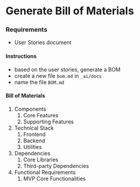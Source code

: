 # Generate Bill of Materials

<!-- Used for generating global project BOM when starting on a new project -->

### Requirements

- User Stories document

#### Instructions

- based on the user stories, generate a BOM
- create a new file `bom.md` in `_ai/docs`
- name the file `BOM.md`

#### Bill of Materials

1. Components
   1. Core Features
   2. Supporting Features
2. Technical Stack
   1. Frontend
   2. Backend
   3. Utilities
3. Dependencies
   1. Core Libraries
   2. Third-party Dependencies
4. Functional Requirements
   1. MVP Core Functionalities
